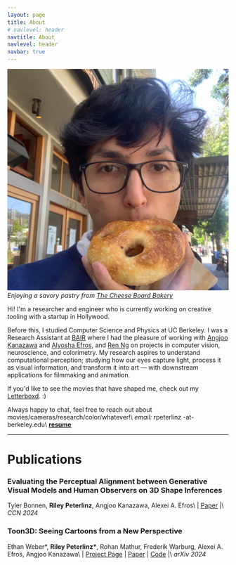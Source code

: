 ```yaml
---
layout: page
title: About
# navlevel: header
navtitle: About
navlevel: header
navbar: true
---
```

![image](/assets/me.png)
*Enjoying a savory pastry from [The Cheese Board Bakery](https://cheeseboardcollective.coop)*

Hi! I'm a researcher and engineer who is currently working on creative tooling with a startup in Hollywood. 

Before this, I studied Computer Science and Physics at UC Berkeley. I was a Research Assistant at [BAIR](https://bair.berkeley.edu) where I had the pleasure of working with [Angjoo Kanazawa](https://people.eecs.berkeley.edu/~kanazawa/) and [Alyosha Efros](https://people.eecs.berkeley.edu/~efros/), and [Ren Ng](https://www2.eecs.berkeley.edu/Faculty/Homepages/yirenng.html) on projects in computer vision, neuroscience, and colorimetry. My research aspires to understand computational perception; studying how our eyes capture light, process it as visual information, and transform it into art — with downstream applications for filmmaking and animation. 

If you'd like to see the movies that have shaped me, check out my [Letterboxd](https://letterboxd.com/CardiacMangoes/). :)

Always happy to chat, feel free to reach out about movies/cameras/research/color/whatever!\\
*email:* rpeterlinz -at- berkeley.edu\\
[**resume**](/assets/resume.pdf)

___
# Publications

### Evaluating the Perceptual Alignment between Generative Visual Models and Human Observers on 3D Shape Inferences
Tyler Bonnen, __Riley Peterlinz__, Angjoo Kanazawa, Alexei A. Efros\\
\| [Paper](https://2024.ccneuro.org/poster/?id=584) \|\\
*CCN 2024*

### Toon3D: Seeing Cartoons from a New Perspective
Ethan Weber\*, __Riley Peterlinz\*__, Rohan Mathur, Frederik Warburg, Alexei A. Efros, Angjoo Kanazawa\\
\| [Project Page](https://toon3d.studio) \| [Paper](https://arxiv.org/abs/2405.10320) \| [Code](https://github.com/ethanweber/toon3d) \|\\
*arXiv 2024*